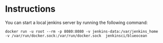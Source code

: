 # Instructions

You can start a local jenkins server by running the following command:
```
docker run -u root --rm -p 8080:8080 -v jenkins-data:/var/jenkins_home  -v /var/run/docker.sock:/var/run/docker.sock  jenkinsci/blueocean
```

